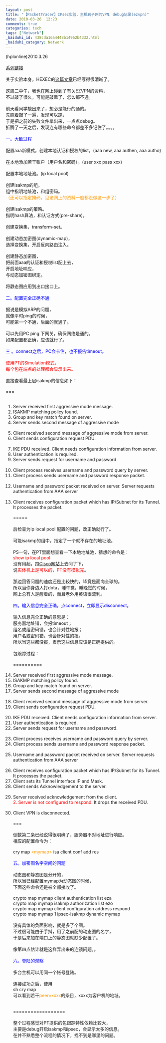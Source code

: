 ```yaml
---
layout: post
title: "【PacketTracer】IPsec实验，主机到子网的VPN，debug记录(ezvpn)"
date: 2010-03-26  12:23
comments: true
categories: tech
tags: ["Network"]
_baiduhi_id: 438cda16a4448b14962b4332.html
_baiduhi_category: Network
---
```


(hplonline)2010.3.26<br/><br/><a href="../../sys/search?type=1&amp;sort=1&amp;entry=1&amp;region=4&amp;hi=hplonline&amp;word=PacketTracer" target="_blank">系列链接</a><br/><br/>
关于实验本身，HEXEC的<a href="http://www.chenhuan.net/pt-easyvpn-simulation.html" target="_blank">这篇文章</a>已经写得很清晰了。<br/><br/>
这周二中午，我也在网上碰到了有关EZVPN的资料，<br/>
不过敲了很久，可能是敲晕了，怎么都不通。<br/><br/>
前天看同学敲出来了，想必是能行的通的。<br/>
先照着敲了一遍，发现可以跑，<br/>
于是把之前的失败文件拿出来，一点点debug。<br/>
折腾了一天之后，发现连有哪些命令都差不多记住了。。。。<br/><br/><font color="#0000ff">一。大致过程</font><br/><br/>
配置aaa新模式，创建本地认证和授权的list。(aaa new, aaa authen, aaa autho)<br/><br/>
在本地添加若干账户（用户名和密码）。(user xxx pass xxx)<br/><br/>
配置本地地址池。(ip local pool)<br/><br/>
创建isakmp的组。<br/>
组中指明地址池，和组密码。<br/><font color="#ff9900">（还可以指定掩码，见诸网上的资料一般都没做这一步了）</font><br/><br/>
创建isakmp的策略。<br/>
指明hash算法，和认证方式(pre-share)。<br/><br/>
创建变换集，transform-set。<br/><br/>
创建动态加密图(dynamic-map)，<br/>
选择变换集，开启反向路由注入。<br/><br/>
创建静态加密图，<br/>
把前面aaa的认证和授权list配上去，<br/>
开启地址响应，<br/>
与动态加密图绑定。<br/><br/>
将静态图应用到出口接口上。<br/><br/><font color="#0000ff">二。配置完全正确不通</font><br/><br/>
据说是模拟ARP的问题，<br/>
就像平时ping的时候，<br/>
可能第一个不通，后面的就通了。<br/><br/>
可以先用PC ping 下网关，确保网络是通的。<br/>
如果配置都正确，应该就行了。<br/><br/><font color="#0000ff">三 。connect之后，PC会卡住，也不报告timeout。</font><br/><br/><font color="#ff0000">使用PT的Simulation模式，<br/>
每个包在端点的处理都会显示出来。</font><br/><br/>
直接查看最上层isakmp的信息如下：<br/><br/>
===<br/><br/>
1. Server received first aggressive mode message.<br/>
2. ISAKMP matching policy found.<br/>
3. Group and key match found on server.<br/>
1. Server sends second message of aggressive mode<br/><br/>
1. Client received second message of aggressive mode from server.<br/>
1. Client sends configuration request PDU.<br/><br/>
1. IKE PDU received. Client needs configuration information from server.<br/>
2. User authentication is required.<br/>
1. Server sends request for username and password.<br/><br/>
1. Client process receives username and password query by server.<br/>
1. Client process sends username and password response packet.<br/><br/>
1. Username and password packet received on server. Server requests authentication from AAA server<br/><br/>
1. Client receives configuration packet which has IP/Subnet for its Tunnel. It processes the packet.<br/><br/>
=====<br/><br/>
后检查为ip local pool 配置的问题，改正确就行了。<br/><br/>
可能isakmp的组中，指定了一个就不存在的地址池。<br/><br/>
PS一句，在PT里面想查看一下本地地址池，猜想的命令是：<br/><font color="#ff0000">show ip local pool </font><br/>
没有用起，跑<a href="https://supportforums.cisco.com" target="_blank">Cisco网站</a>上去问了下，<br/>
说<font color="#ff0000">实体机上是可以的，PT没有模拟完</font>。<br/><br/>
那边回答问题的速度还是比较快的，毕竟是面向全球的。<br/>
所以当你身边人打dota，睡午觉，睡晚觉的时候，<br/>
网上总有人是醒着的，而且老外用英语很流利。<br/><br/><font color="#0000ff">四。输入信息完全正确，点connect，立即显示disconnect。</font><br/><br/>
输入信息完全正确的意思是：<br/>
服务器地址错，会报timeout；<br/>
组名或组密码错，也会针对性地报；<br/>
用户名或密码错，也会针对性的报。<br/>
所以当这些都没报，表示这些信息应该是正确提供的。<br/><br/>
包跟踪过程：<br/><br/>
==========<br/><br/>
1. Server received first aggressive mode message.<br/>
2. ISAKMP matching policy found.<br/>
3. Group and key match found on server.<br/>
1. Server sends second message of aggressive mode<br/><br/>
1. Client received second message of aggressive mode from server.<br/>
1. Client sends configuration request PDU.<br/><br/>
1. IKE PDU received. Client needs configuration information from server.<br/>
2. User authentication is required.<br/>
1. Server sends request for username and password.<br/><br/>
1. Client process receives username and password query by server.<br/>
1. Client process sends username and password response packet.<br/><br/>
1. Username and password packet received on server. Server requests authentication from AAA server<br/><br/>
1. Client receives configuration packet which has IP/Subnet for its Tunnel. It processes the packet.<br/>
2. Client sets its Tunnel interface IP and Mask.<br/>
1. Client sends Acknowledgement to the server.<br/><br/>
1. Server received acknowledgement from the client.<br/><font color="#ff0000">2. Server is not configured to respond</font>. It drops the received PDU.<br/><br/>
1. Client VPN is disconnected.<br/><br/>
===<br/><br/>
倒数第二条已经说得很明确了，服务器不对地址进行响应。<br/>
相应的配置命令为：<br/><br/>
cry map <font color="#ff9900">&lt;mymap&gt;</font> isa client conf add res<br/><br/><font color="#0000ff">五。加密图名字空间的问题</font><br/><br/>
动态图和静态图是分开的，<br/>
所以当已经配置mymap为动态图的时候，<br/>
下面这些命令还是被全部接收了。<br/><br/>
crypto map mymap client authentication list eza<br/>
crypto map mymap isakmp authorization list ezo<br/>
crypto map mymap client configuration address respond<br/>
crypto map mymap 1 ipsec-isakmp dynamic mymap<br/><br/>
没有具体的负面影响，就是多了个图。<br/>
不过很可能由于手抖，用了之前配的动态图的名字，<br/>
于是后来加在端口上的静态图就缺少配置了。<br/><br/>
像第四点估计就是这样弄出来的连锁问题。。<br/><br/><font color="#0000ff">六。登陆的观察</font><br/><br/>
多台主机可以用同一个帐号登陆。<br/><br/>
连接成功之后，使用<br/>
sh cry map<br/>
可以看到若干<font color="#ff9900">peer=xxxx</font>的条目，xxxx为客户机的地址。<br/><br/><br/>
==================<br/><br/>
整个过程感觉对PT提供的包跟踪特性依赖比较大，<br/>
主要是debug开启isakmp和ipsec，会显示太多的信息。<br/>
在并不熟悉整个流程的情况下，找不到是哪里的问题。<br/><br/>
